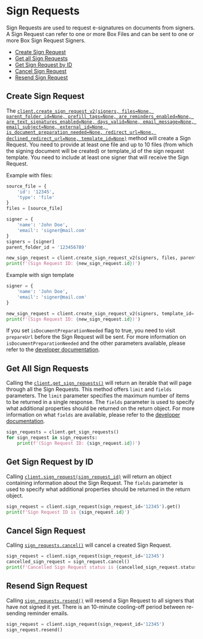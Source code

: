 Sign Requests
==================

Sign Requests are used to request e-signatures on documents from signers.  
A Sign Request can refer to one or more Box Files and can be sent to one or more Box Sign Request Signers.

<!-- START doctoc generated TOC please keep comment here to allow auto update -->
<!-- DON'T EDIT THIS SECTION, INSTEAD RE-RUN doctoc TO UPDATE -->


- [Create Sign Request](#create-sign-request)
- [Get all Sign Requests](#get-all-sign-requests)
- [Get Sign Request by ID](#get-sign-request-by-id)
- [Cancel Sign Request](#cancel-sign-request)
- [Resend Sign Request](#resend-sign-request)

<!-- END doctoc generated TOC please keep comment here to allow auto update -->

Create Sign Request
------------------------

The [`client.create_sign_request_v2(signers, files=None, parent_folder_id=None, prefill_tags=None, are_reminders_enabled=None, are_text_signatures_enabled=None, days_valid=None, email_message=None, email_subject=None, external_id=None, is_document_preparation_needed=None, redirect_url=None, declined_redirect_url=None, template_id=None)`][create-sign-request]
method will create a Sign Request. You need to provide at least one file and up to 10 files (from which the signing document will be created) or template_id of the sign request template. You need to include at least one signer that will receive the Sign Request.

Example with files:

<!-- sample post_sign_requests -->

```python
source_file = {
    'id': '12345',
    'type': 'file'
}
files = [source_file]

signer = {
    'name': 'John Doe',
    'email': 'signer@mail.com'
}
signers = [signer]
parent_folder_id = '123456789'

new_sign_request = client.create_sign_request_v2(signers, files, parent_folder_id)
print(f'(Sign Request ID: {new_sign_request.id})')
```

Example with sign template

```python
signer = {
    'name': 'John Doe',
    'email': 'signer@mail.com'
}

new_sign_request = client.create_sign_request_v2(signers, template_id='12345')
print(f'(Sign Request ID: {new_sign_request.id})')
```

If you set ```isDocumentPreparationNeeded``` flag to true, you need to visit ```prepareUrl``` before the Sign Request will be sent. 
For more information on ```isDocumentPreparationNeeded``` and the other parameters available, please refer to the [developer documentation](https://developer.box.com/guides/sign-request/).

[create-sign-request]: https://box-python-sdk.readthedocs.io/en/latest/boxsdk.client.html#boxsdk.client.client.Client.create_sign_request

Get All Sign Requests
------------------------

Calling the [`client.get_sign_requests()`][get-all-sign-requests]
will return an iterable that will page through all the Sign Requests. This method offers `limit` and `fields` parameters. The `limit` parameter specifies the maximum number of items to be returned in a single response. The `fields` parameter is used to specify what additional properties should be returned on the return object. For more information on what `fields` are available, please refer to the [developer documentation](https://developer.box.com/guides/box-sign/).

<!-- sample get_sign_requests -->
```python
sign_requests = client.get_sign_requests()
for sign_request in sign_requests:
    print(f'(Sign Request ID: {sign_request.id})')
```

[get-all-sign-requests]: https://box-python-sdk.readthedocs.io/en/latest/boxsdk.client.html#boxsdk.client.client.Client.get_sign_requests

Get Sign Request by ID
------------------------

Calling [`client.sign_request(sign_request_id)`][get-sign-request-by-id] will return an object
containing information about the Sign Request.
The `fields` parameter is used to specify what additional properties should be returned in the return object.

<!-- sample get_sign_requests_id -->
```python
sign_request = client.sign_request(sign_request_id='12345').get()
print(f'Sign Request ID is {sign_request.id}')
```

[get-sign-request-by-id]: https://box-python-sdk.readthedocs.io/en/latest/boxsdk.client.html#boxsdk.client.client.Client.sign_request

Cancel Sign Request
------------------------

Calling [`sign_requests.cancel()`][cancel-sign-request] will cancel a created Sign Request.

<!-- sample post_sign_requests_id_cancel -->
```python
sign_request = client.sign_request(sign_request_id='12345')
cancelled_sign_request = sign_request.cancel()
print(f'Cancelled Sign Request status is {cancelled_sign_request.status}')
```

[cancel-sign-request]: https://box-python-sdk.readthedocs.io/en/latest/boxsdk.object.html#boxsdk.object.retention_policy.SignRequest.cancel

Resend Sign Request
------------------------

Calling [`sign_requests.resend()`][resend-sign-request] will resend a Sign Request to all signers that have not signed it yet.
There is an 10-minute cooling-off period between re-sending reminder emails.

<!-- sample post_sign_requests_id_resend -->
```python
sign_request = client.sign_request(sign_request_id='12345')
sign_request.resend()
```

[resend-sign-request]: https://box-python-sdk.readthedocs.io/en/latest/boxsdk.object.html#boxsdk.object.retention_policy.SignRequest.resend
